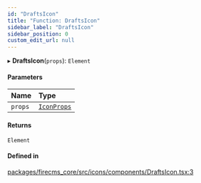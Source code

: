 ```yaml
---
id: "DraftsIcon"
title: "Function: DraftsIcon"
sidebar_label: "DraftsIcon"
sidebar_position: 0
custom_edit_url: null
---
```


▸ **DraftsIcon**(`props`): `Element`

#### Parameters

| Name | Type |
| :------ | :------ |
| `props` | [`IconProps`](../types/IconProps.md) |

#### Returns

`Element`

#### Defined in

[packages/firecms_core/src/icons/components/DraftsIcon.tsx:3](https://github.com/FireCMSco/firecms/blob/d45f3739/packages/firecms_core/src/icons/components/DraftsIcon.tsx#L3)
